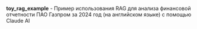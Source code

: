 **toy_rag_example** - Пример использования RAG для анализа финансовой отчетности ПАО Газпром за 2024 год (на английском языке) с помощью Claude AI

